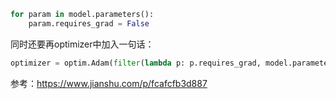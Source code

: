 

```python
for param in model.parameters():
    param.requires_grad = False
```

同时还要再optimizer中加入一句话：

```python
optimizer = optim.Adam(filter(lambda p: p.requires_grad, model.parameters()), lr=0.0001, betas=(0.9, 0.999), eps=1e-08, weight_decay=1e-5)
```



参考：https://www.jianshu.com/p/fcafcfb3d887